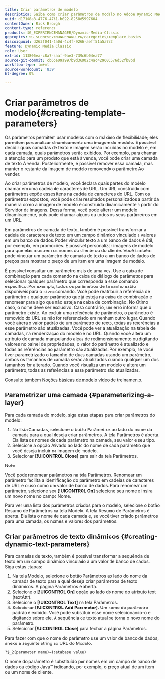 ```yaml
---
title: Criar parâmetros de modelo
description: Saiba como criar parâmetros de modelo no Adobe Dynamic Media Classic.
uuid: d17168a8-4776-4761-b022-8258d5997604
contentOwner: Rick Brough
content-type: reference
products: SG_EXPERIENCEMANAGER/Dynamic-Media-Classic
geptopics: SG_SCENESEVENONDEMAND_PK/categories/template_basics
discoiquuid: d263f041-5a0d-4c4f-9266-aeff51a5a7e2
feature: Dynamic Media Classic
role: User
exl-id: 118806ea-c8a7-4aaf-9ae3-739c6b04ea77
source-git-commit: cb55e09a997b9d36002c4ac429603576d52fb8bd
workflow-type: tm+mt
source-wordcount: '839'
ht-degree: 0%

---
```


# Criar parâmetros de modelo{#creating-template-parameters}

Os parâmetros permitem usar modelos com o máximo de flexibilidade; eles permitem personalizar dinamicamente uma imagem de modelo. É possível decidir quais camadas de texto e imagem serão incluídas no modelo e, em cada camada, quais parâmetros serão exibidos. Por exemplo, para chamar a atenção para um produto que está à venda, você pode criar uma camada de texto À venda. Posteriormente, é possível remover essa camada, mas manter o restante da imagem de modelo removendo o parâmetro Ao vender.

Ao criar parâmetros de modelo, você declara quais partes do modelo chamar em uma cadeia de caracteres de URL. Um URL construído com parâmetros expõe esses itens na cadeia de caracteres do URL. Com os parâmetros expostos, você pode criar resultados personalizados a partir da maneira como a imagem de modelo é construída dinamicamente a partir do Servidor de imagens. Dessa forma, você pode alterar um modelo dinamicamente, pois pode chamar alguns ou todos os seus parâmetros em um URL.

Em parâmetros de camada de texto, também é possível transformar a cadeia de caracteres de texto em um campo dinâmico vinculado a valores em um banco de dados. Poder vincular texto a um banco de dados é útil, por exemplo, em promoções. É possível personalizar imagens de modelo para que elas mostrem os nomes do cliente ou do cliente. Você também pode vincular um parâmetro de camada de texto a um banco de dados de preços para mostrar o preço de um item em uma imagem de modelo.

É possível consultar um parâmetro mais de uma vez. Use a caixa de combinação para cada comando na caixa de diálogo de parâmetros para selecionar qualquer parâmetro que corresponda a esse comando específico. Por exemplo, todos os parâmetros de tamanho estão disponíveis para o `size=` comando. Você pode reatribuir a referência de parâmetro a qualquer parâmetro que já esteja na caixa de combinação e renomear para algo que não esteja na caixa de combinação. No último caso, o nome deve ser exclusivo. Caso contrário, um erro informa que o parâmetro existe. Ao excluir uma referência de parâmetro, o parâmetro é removido do URL se não for referenciado em nenhum outro lugar. Quando você altera o valor padrão de um parâmetro de texto, todas as referências a esse parâmetro são atualizadas. Você pode ver a atualização na tabela de camadas, na renderização do modelo e no URL. Quando você altera um atributo de camada manipulando alças de redimensionamento ou digitando valores no painel de propriedades, o valor do parâmetro é atualizado e todas as referências ao parâmetro são atualizadas. Por exemplo, se você tiver parametrizado o tamanho de duas camadas usando um parâmetro, ambos os tamanhos de camada serão atualizados quando qualquer um dos tamanhos for alterado. Quando você visualiza um modelo e altera um parâmetro, todas as referências a esse parâmetro são atualizadas.

Consulte também [Noções básicas de modelo](https://s7d5.scene7.com/s7viewers/html5/VideoViewer.html?videoserverurl=https://s7d5.scene7.com/is/content/&amp;emailurl=https://s7d5.scene7.com/s7/emailFriend&amp;serverUrl=https://s7d5.scene7.com/is/image/&amp;config=Scene7SharedAssets/Universal_HTML5_Video&amp;contenturl=https://s7d5.scene7.com/skins/&amp;asset=S7tutorials/553_Template%20Basics_converted%20renamed_Dynamic%20Banners-AVS) vídeo de treinamento.

## Parametrizar uma camada {#parameterizing-a-layer}

Para cada camada do modelo, siga estas etapas para criar parâmetros do modelo:

1. Na lista Camadas, selecione o botão Parâmetros ao lado do nome da camada para a qual deseja criar parâmetros. A tela Parâmetros é aberta. Ela lista os nomes de cada parâmetro na camada, seu valor e seu tipo.
1. Selecione a opção Ativado ao lado do nome de cada parâmetro que você deseja incluir na imagem de modelo.
1. Selecionar **[!UICONTROL Close]** para sair da tela Parâmetros.

>[!NOTE]
>
>Você pode renomear parâmetros na tela Parâmetros. Renomear um parâmetro facilita a identificação do parâmetro em cadeias de caracteres de URL e o uso como um valor de banco de dados. Para renomear um parâmetro, selecione seu **[!UICONTROL On]** selecione seu nome e insira um novo nome no campo Nome.

Para ver uma lista dos parâmetros criados para o modelo, selecione o botão Resumo de Parâmetros na tela Modelo. A tela Resumo de Parâmetros é aberta. Ela lista o nome de cada camada e, se você tiver criado parâmetros para uma camada, os nomes e valores dos parâmetros.

## Criar parâmetros de texto dinâmicos {#creating-dynamic-text-parameters}

Para camadas de texto, também é possível transformar a sequência de texto em um campo dinâmico vinculado a um valor de banco de dados. Siga estas etapas:

1. Na tela Modelo, selecione o botão Parâmetros ao lado do nome da camada de texto para a qual deseja criar parâmetros de texto dinâmicos. A página Parâmetros é aberta.
1. Selecione o **[!UICONTROL On]** opção ao lado do nome do atributo text (textAttr).
1. Selecione o **[!UICONTROL Text]** na tela Parâmetros.
1. Selecionar **[!UICONTROL Add Parameter]**. Um nome de parâmetro padrão é exibido. Você pode substituir esse nome selecionando-o e digitando sobre ele. A sequência de texto atual se torna o novo nome do parâmetro.
1. Selecionar **[!UICONTROL Close]** para fechar a página Parâmetros.

Para fazer com que o nome do parâmetro use um valor de banco de dados, anexe a seguinte string ao URL do Modelo:

```as3
?$_2(parameter name)=(database value)
```

O nome do parâmetro é substituído por nomes em um campo de banco de dados ou código Java™ indicando, por exemplo, o preço atual de um item ou um nome de cliente.
